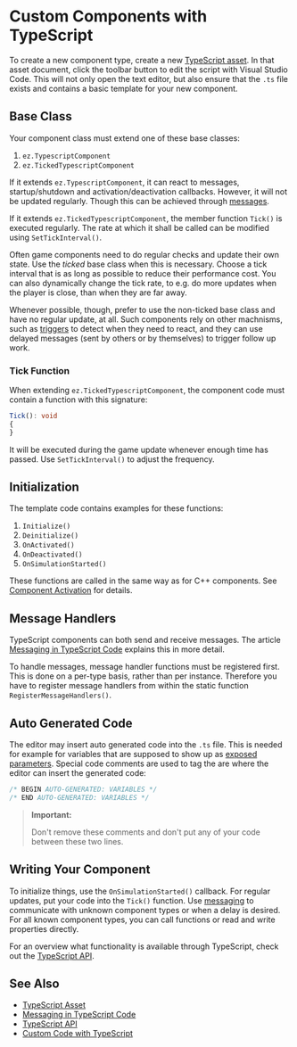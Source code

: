 # Custom Components with TypeScript

To create a new component type, create a new [TypeScript asset](ts-asset.md). In that asset document, click the toolbar button to edit the script with Visual Studio Code. This will not only open the text editor, but also ensure that the `.ts` file exists and contains a basic template for your new component.

## Base Class

Your component class must extend one of these base classes:

1. `ez.TypescriptComponent`
1. `ez.TickedTypescriptComponent`

If it extends `ez.TypescriptComponent`, it can react to messages, startup/shutdown and activation/deactivation callbacks. However, it will not be updated regularly. Though this can be achieved through [messages](ts-messaging.md).

If it extends `ez.TickedTypescriptComponent`, the member function `Tick()` is executed regularly. The rate at which it shall be called can be modified using `SetTickInterval()`.

Often game components need to do regular checks and update their own state. Use the *ticked* base class when this is necessary. Choose a tick interval that is as long as possible to reduce their performance cost. You can also dynamically change the tick rate, to e.g. do more updates when the player is close, than when they are far away.

Whenever possible, though, prefer to use the non-ticked base class and have no regular update, at all. Such components rely on other machnisms, such as [triggers](../../physics/actors/physx-trigger-component.md) to detect when they need to react, and they can use delayed messages (sent by others or by themselves) to trigger follow up work.

### Tick Function

When extending `ez.TickedTypescriptComponent`, the component code must contain a function with this signature:

```typescript
Tick(): void
{
}
```

It will be executed during the game update whenever enough time has passed. Use `SetTickInterval()` to adjust the frequency.

## Initialization

The template code contains examples for these functions:

1. `Initialize()`
1. `Deinitialize()`
1. `OnActivated()`
1. `OnDeactivated()`
1. `OnSimulationStarted()`

These functions are called in the same way as for C++ components. See [Component Activation](../../runtime/world/components.md#component-activation) for details.

## Message Handlers

TypeScript components can both send and receive messages. The article [Messaging in TypeScript Code](ts-messaging.md) explains this in more detail.

To handle messages, message handler functions must be registered first. This is done on a per-type basis, rather than per instance. Therefore you have to register message handlers from within the static function `RegisterMessageHandlers()`.

## Auto Generated Code

The editor may insert auto generated code into the `.ts` file. This is needed for example for variables that are supposed to show up as [exposed parameters](../../scenes/exposed-parameters.md). Special code comments are used to tag the are where the editor can insert the generated code:

```typescript
/* BEGIN AUTO-GENERATED: VARIABLES */
/* END AUTO-GENERATED: VARIABLES */
```

> **Important:**
>
> Don't remove these comments and don't put any of your code between these two lines.

## Writing Your Component

To initialize things, use the `OnSimulationStarted()` callback. For regular updates, put your code into the `Tick()` function. Use [messaging](ts-messaging.md) to communicate with unknown component types or when a delay is desired. For all known component types, you can call functions or read and write properties directly.

For an overview what functionality is available through TypeScript, check out the [TypeScript API](ts-api.md).

## See Also


* [TypeScript Asset](ts-asset.md)
* [Messaging in TypeScript Code](ts-messaging.md)
* [TypeScript API](ts-api.md)
* [Custom Code with TypeScript](typescript-overview.md)
